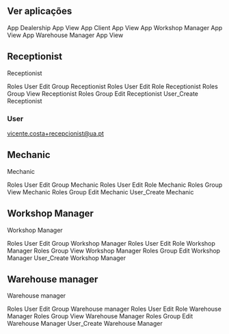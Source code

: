 ## Ver aplicações
App Dealership App View
App Client App View
App Workshop Manager App View
App Warehouse Manager App View

## Receptionist
Receptionist

Roles User Edit Group Receptionist
Roles User Edit Role Receptionist
Roles Group View Receptionist
Roles Group Edit Receptionist
User_Create Receptionist

### User
vicente.costa+recepcionist@ua.pt


## Mechanic
Mechanic

Roles User Edit Group Mechanic
Roles User Edit Role Mechanic
Roles Group View Mechanic
Roles Group Edit Mechanic
User_Create Mechanic

## Workshop Manager
Workshop Manager

Roles User Edit Group Workshop Manager
Roles User Edit Role Workshop Manager
Roles Group View Workshop Manager
Roles Group Edit Workshop Manager
User_Create Workshop Manager

## Warehouse manager
Warehouse manager

Roles User Edit Group Warehouse manager
Roles User Edit Role Warehouse Manager
Roles Group View Warehouse Manager
Roles Group Edit Warehouse Manager
User_Create Warehouse Manager